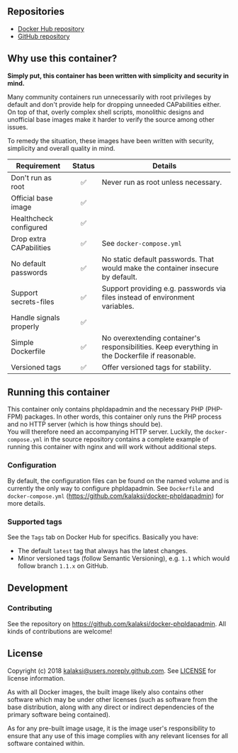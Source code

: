 
## Repositories
- [Docker Hub repository](https://hub.docker.com/r/kalaksi/phpldapadmin/)
- [GitHub repository](https://github.com/kalaksi/docker-phpldapadmin)

## Why use this container?
**Simply put, this container has been written with simplicity and security in mind.**

Many community containers run unnecessarily with root privileges by default and don't provide help for dropping unneeded CAPabilities either.
On top of that, overly complex shell scripts, monolithic designs and unofficial base images make it harder to verify the source among other issues.

To remedy the situation, these images have been written with security, simplicity and overall quality in mind.

|Requirement              |Status|Details|
|-------------------------|:----:|-------|
|Don't run as root        |✅    | Never run as root unless necessary.|
|Official base image      |✅    | |
|Healthcheck configured   |✅    | |
|Drop extra CAPabilities  |✅    | See ```docker-compose.yml``` |
|No default passwords     |✅    | No static default passwords. That would make the container insecure by default. |
|Support secrets-files    |✅    | Support providing e.g. passwords via files instead of environment variables. |
|Handle signals properly  |✅    | |
|Simple Dockerfile        |✅    | No overextending  container's responsibilities. Keep everything in the Dockerfile if reasonable. |
|Versioned tags           |✅    | Offer versioned tags for stability.|

## Running this container
This container only contains phpldapadmin and the necessary PHP (PHP-FPM) packages. In other words, this container only runs the PHP process and no HTTP server (which is how things should be).  
You will therefore need an accompanying HTTP server. Luckily, the ```docker-compose.yml``` in the source repository contains a complete example of running this container with nginx and will work without additional steps.

### Configuration
By default, the configuration files can be found on the named volume and is currently the only way to configure phpldapadmin.
See ```Dockerfile``` and ```docker-compose.yml``` (<https://github.com/kalaksi/docker-phpldapadmin>) for more details.

### Supported tags
See the ```Tags``` tab on Docker Hub for specifics. Basically you have:
- The default ```latest``` tag that always has the latest changes.
- Minor versioned tags (follow Semantic Versioning), e.g. ```1.1``` which would follow branch ```1.1.x``` on GitHub.

## Development

### Contributing
See the repository on <https://github.com/kalaksi/docker-phpldapadmin>.
All kinds of contributions are welcome!

## License
Copyright (c) 2018 kalaksi@users.noreply.github.com. See [LICENSE](https://github.com/kalaksi/docker-phpldapadmin/blob/master/LICENSE) for license information.  

As with all Docker images, the built image likely also contains other software which may be under other licenses (such as software from the base distribution, along with any direct or indirect dependencies of the primary software being contained).  
  
As for any pre-built image usage, it is the image user's responsibility to ensure that any use of this image complies with any relevant licenses for all software contained within.
